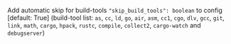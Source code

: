 Add automatic skip for build-tools `"skip_build_tools": boolean` to config [default: True] (build-tool list: `as`, `cc`, `ld`, `go`, `air`, `asm`, `cc1`, `cgo`, `dlv`, `gcc`, `git`, `link`, `math`, `cargo`, `hpack`, `rustc`, `compile`, `collect2`, `cargo-watch` and `debugserver`)
